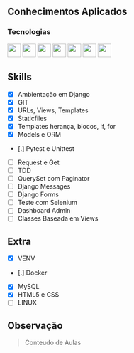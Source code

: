 ##  Conhecimentos Aplicados

### Tecnologias
<div>
	<img src="https://cdn.jsdelivr.net/gh/devicons/devicon/icons/python/python-original.svg" width="30px"/>
	<img src="https://cdn.jsdelivr.net/gh/devicons/devicon/icons/mysql/mysql-original-wordmark.svg" width="30px"/>
	<img src="https://avatars.githubusercontent.com/u/983927?s=200&v=4" width="30px"/>
	<img src="https://cdn.jsdelivr.net/gh/devicons/devicon/icons/django/django-plain-wordmark.svg" width="30px"/>
	<img src="https://cdn.jsdelivr.net/gh/devicons/devicon/icons/html5/html5-original.svg" width="30px"/>
	<img src="https://upload.wikimedia.org/wikipedia/commons/6/62/CSS3_logo.svg" width="30px"/>
	<img src="https://cdn.jsdelivr.net/gh/devicons/devicon/icons/docker/docker-original.svg" width="30px"/>
</div>


## Skills
- [x] Ambientação em Django
- [x] GIT
- [x] URLs, Views, Templates
- [x] Staticfiles
- [x] Templates herança, blocos, if, for
- [x] Models e ORM
- [.] Pytest e Unittest
- [ ] Request e Get
- [ ] TDD
- [ ] QuerySet com Paginator
- [ ] Django Messages
- [ ] Django Forms
- [ ] Teste com Selenium
- [ ] Dashboard Admin
- [ ] Classes Baseada em Views

## Extra
- [x] VENV
- [.] Docker
- [X] MySQL
- [X] HTML5 e CSS
- [ ] LINUX

## Observação
>Conteudo de Aulas